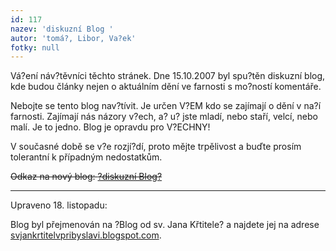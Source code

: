 ```yaml
---
id: 117
nazev: 'diskuzní Blog '
autor: 'tomá?, Libor, Va?ek'
fotky: null
---
```

<!-- Generated by XStandard version 2.0.0.0 on 2007-11-25T01:32:30 -->

<p>Vá?ení náv?těvníci těchto stránek. Dne 15.10.2007 byl spu?těn diskuzní blog, kde budou články nejen o aktuálním dění ve farnosti s mo?ností komentáře.</p>
<p>Nebojte se tento blog nav?tívit. Je určen V?EM kdo se zajímají o dění v na?í farnosti. Zajímají nás názory v?ech, a? u? jste mladí, nebo staří, velcí, nebo malí. Je to jedno. Blog je opravdu pro V?ECHNY!</p>
<p>V současné době se v?e rozjí?dí, proto mějte trpělivost a buďte prosím tolerantní k případným nedostatkům.</p>
<p><del>Odkaz na nový blog: <a href="http://farnostpribyslav.blogspot.com">?diskuzní Blog?</a></del></p>
<hr />
<p>Upraveno 18. listopadu:</p>
<p>Blog byl přejmenován na ?Blog od sv. Jana Křtitele? a najdete jej na adrese <a href="http://svjankrtitelvpribyslavi.blogspot.com/" title="Blog od sv. Jana Křtitele">svjankrtitelvpribyslavi.blogspot.com</a>.</p>
